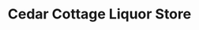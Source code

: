 ---
title: "Cedar Cottage Liquor Store"
url: /vancouver/cedar-cottage-liquor-store/
shop: Spirituosen
---